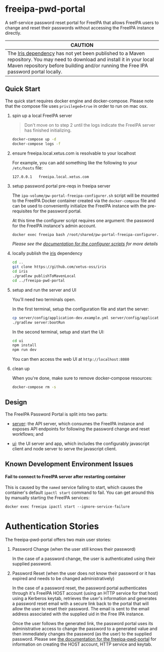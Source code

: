 # freeipa-pwd-portal

A self-service password reset portal for FreeIPA that allows FreeIPA users 
to change and reset their passwords without accessing the FreeIPA instance 
directly.

|CAUTION|
|--------|
|The [Iris dependency](https://github.com/xetus-oss/iris) has not yet been published to a Maven repository. You may need to download and install it in your local Maven repository before building and/or running the Free IPA password portal locally.|

## Quick Start

The quick start requires docker engine and docker-compose. Please note that
the compose file uses `privileged=true` in order to run on mac osx.

1. spin up a local FreeIPA server
   
   > Don't move on to step 2 until the logs indicate the FreeIPA 
     server has finished initializing.
   
   ```bash
   docker-compose up -d
   docker-compose logs -f
   ```

2. ensure freeipa.local.xetus.com is resolvable to your localhost

   For example, you can add something like the following to your 
   `/etc/hosts` file:

   ```
   127.0.0.1   freeipa.local.xetus.com
   ```

3. setup password portal pre-reqs in freeipa server

   The `ipa-volume/pw-portal-freeipa-configurer.sh` script will be mounted 
   to the FreeIPA Docker container created via the `docker-compose` file
   and can be used to conveniently initialize the FreeIPA instance with
   the pre-requisites for the password portal.
   
   At this time the configurer script requires one argument: the password 
   for the FreeIPA instance's admin account.
   
   ```bash
   docker exec freeipa bash /root/shared/pw-portal-freeipa-configurer.sh 'testabc123'
   ```
   _Please see the [documentation for the configurer scripts](server/ipa-volume)
   for more details_

4. locally publish the [iris](https://github.com/xetus-oss/iris) dependency
 
   ```bash
   cd ..
   git clone https://github.com/xetus-oss/iris
   cd iris
   ./gradlew publishToMavenLocal
   cd ../freeipa-pwd-portal
   ```

5. setup and run the server and UI

   You'll need two terminals open. 
   
   In the first terminal, setup the configuration file and start the server:
   
   ```bash
   cp server/config/application-dev.example.yml server/config/application-dev.yml
   ./gradlew server:bootRun
   ```
   
   In the second terminal, setup and start the UI:
   
   ```bash
   cd ui
   npm install
   npm run dev
   ```

   You can then access the web UI at `http://localhost:8080`

6. clean up

   When you're done, make sure to remove docker-compose resources:

   ```bash
   docker-compose rm -s
   ```
   
## Design

The FreeIPA Password Portal is split into two parts:

* [server](./server): the API server, which consumes the FreeIPA 
instance and exposes API endpoints for following the password change
and reset workflows; and

* [ui](./ui): the UI server and app, which includes the configurably 
javascript client and node server to serve the javascript client. 

## Known Development Environment Issues

#### Fail to connect to FreeIPA server after restarting container

This is caused by the `named` service failing to start, which causes the
container's default `ipactl start` command to fail. You can get around 
this by manually starting the FreeIPA services:

```
docker exec freeipa ipactl start --ignore-service-failure
```

# Authentication Stories

The freeipa-pwd-portal offers two main user stories:

1. Password Change (when the user still knows their password)

   In the case of a password change, the user is authenticated using 
   their supplied password.

2. Password Reset (when the user does not know their password or it has 
   expired and needs to be changed administratively)

   In the case of a password reset, the password portal authenticates 
   through it's FreeIPA HOST account (using an HTTP service for that 
   host) using a Kerberos keytab, retrieves the user's information and 
   generates a  password reset email with a secure link back to the 
   portal that will allow the user to reset their password. The email is 
   sent to the email address associated with the supplied uid in the Free 
   IPA instance. 

   Once the user follows the generated link, the password portal uses its 
   administrative access to change the password to a generated value and 
   then immediately changes the password (as the user) to the supplied 
   password. Please see [the documentation for the 
   freeipa-pwd-portal](https://github.com/xetus-oss/freeipa-pwd-portal) 
   for information on creating the HOST account, HTTP service and keytab.